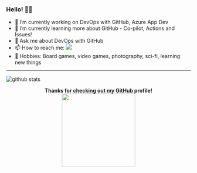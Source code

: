 ### Hello! 🐱‍👤

- 🔭 I’m currently working on DevOps with GitHub, Azure App Dev
- 🌱 I’m currently learning more about GitHub - Co-pilot, Actions and Issues!
- 💬 Ask me about DevOps with GitHub
- 📫 How to reach me: [![](https://img.shields.io/badge/LinkedIn-charlene--mckeown-blue)](https://www.linkedin.com/in/charlenemckeown/)
- 🎲 Hobbies: Board games, video games, photography, sci-fi, learning new things

---------------------------------------------------------------------------------------------------------------------------------------------------------------------------------

![github stats](https://github-readme-stats.vercel.app/api?username=charlenemckeown&show_icons=true)



<p align="center">
  <b>Thanks for checking out my GitHub profile! </b>
  <br>
<img width="200" src="https://octodex.github.com/images/daftpunktocat-guy.gif">
</p>
